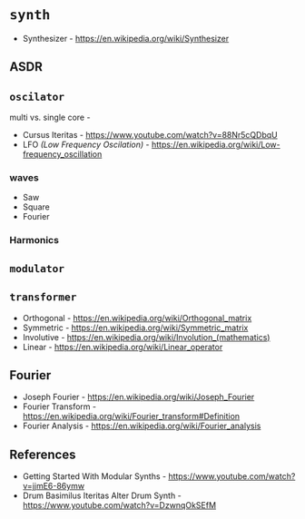 # `synth`

  - Synthesizer - https://en.wikipedia.org/wiki/Synthesizer

## ASDR

## `oscilator`

  multi vs. single core - 
  - Cursus Iteritas - https://www.youtube.com/watch?v=88Nr5cQDbqU
  - LFO _(Low Frequency Oscilation)_ - https://en.wikipedia.org/wiki/Low-frequency_oscillation

### waves

  - Saw
  - Square
  - Fourier


### Harmonics


## `modulator`


## `transformer`

  - Orthogonal - https://en.wikipedia.org/wiki/Orthogonal_matrix
  - Symmetric - https://en.wikipedia.org/wiki/Symmetric_matrix
  - Involutive - https://en.wikipedia.org/wiki/Involution_(mathematics)
  - Linear - https://en.wikipedia.org/wiki/Linear_operator


## Fourier

  - Joseph Fourier - https://en.wikipedia.org/wiki/Joseph_Fourier
  - Fourier Transform - https://en.wikipedia.org/wiki/Fourier_transform#Definition
  - Fourier Analysis - https://en.wikipedia.org/wiki/Fourier_analysis


## References

  - Getting Started With Modular Synths - https://www.youtube.com/watch?v=jjmE6-86ymw
  - Drum Basimilus Iteritas Alter Drum Synth - https://www.youtube.com/watch?v=DzwnqOkSEfM
